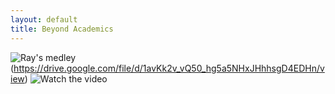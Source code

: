 ```yaml
---
layout: default
title: Beyond Academics
---
```

<img src="/videos/ray.jpg" alt="Ray's medley">(https://drive.google.com/file/d/1avKk2v_vQ50_hg5a5NHxJHhhsgD4EDHn/view)
![Watch the video](https://drive.google.com/file/d/1avKk2v_vQ50_hg5a5NHxJHhhsgD4EDHn/view)
